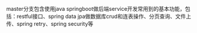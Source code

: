 master分支包含使用java springboot做后端service开发常用到的基本功能，包括：restful接口、spring data jpa做数据库crud和连表操作、分页查询、文件上传、spring retry、spring security等
